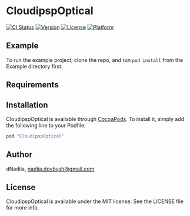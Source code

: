 # CloudipspOptical

[![CI Status](http://img.shields.io/travis/dNadiia/CloudipspOptical.svg?style=flat)](https://travis-ci.org/dNadiia/CloudipspOptical)
[![Version](https://img.shields.io/cocoapods/v/CloudipspOptical.svg?style=flat)](http://cocoapods.org/pods/CloudipspOptical)
[![License](https://img.shields.io/cocoapods/l/CloudipspOptical.svg?style=flat)](http://cocoapods.org/pods/CloudipspOptical)
[![Platform](https://img.shields.io/cocoapods/p/CloudipspOptical.svg?style=flat)](http://cocoapods.org/pods/CloudipspOptical)

## Example

To run the example project, clone the repo, and run `pod install` from the Example directory first.

## Requirements

## Installation

CloudipspOptical is available through [CocoaPods](http://cocoapods.org). To install
it, simply add the following line to your Podfile:

```ruby
pod "CloudipspOptical"
```

## Author

dNadiia, nadiia.dovbysh@gmail.com

## License

CloudipspOptical is available under the MIT license. See the LICENSE file for more info.
